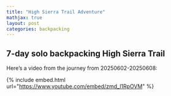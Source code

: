 ```yaml
---
title: "High Sierra Trail Adventure"
mathjax: true
layout: post
categories: backpacking
---
```

## 7-day solo backpacking High Sierra Trail


Here’s a video from the journey from 20250602-20250608:

{% include embed.html url="https://www.youtube.com/embed/zmd_l1RpOVM" %}

